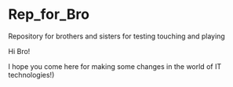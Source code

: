 # Rep_for_Bro
Repository for brothers and sisters for testing touching and playing

Hi Bro! 

I hope you come here for making some changes in the world of IT technologies!)
